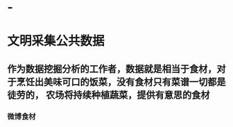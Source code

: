 # -
# 文明采集公共数据

  作为数据挖掘分析的工作者，数据就是相当于食材，对于烹饪出美味可口的饭菜，没有食材只有菜谱一切都是徒劳的，
  农场将持续种植蔬菜，提供有意思的食材
---
### 微博食材

